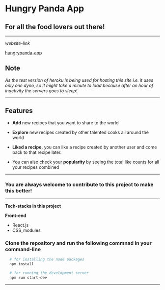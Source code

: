 # Hungry Panda App

## **For all the food lovers out there!**

---

_website-link_

[hungrypanda-app](https://hungrypanda-app.herokuapp.com/ 'hungrypanda-app')

## **Note**

_As the test version of heroku is being used for hosting this site i.e. it uses only one dyno, so it might take a minute to load because after an hour of inactivity the servers goes to sleep!_

---

## **Features**

- **Add** new recipes that you want to share to the world

- **Explore** new recipes created by other talented cooks all around the world

- **Liked a recipe,** you can like a recipe created by another user and come back to that recipe later.

- You can also check your **popularity** by seeing the total like counts for all your recipes combined

---

### **You are always welcome to contribute to this project to make this better!**

---

**Tech-stacks in this project**

**Front-end**

- React.js
- CSS_modules

### Clone the repository and run the following commnad in your **command-line**

```bash
  # for installing the node packages
  npm install

  # for running the development server
  npm run start-dev
```

---
